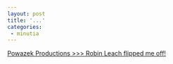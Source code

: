 ```yaml
---
layout: post
title: '...'
categories:
 - minutia
---
```


<a href="http://www.powazek.com/rlfmo/">Powazek Productions >>> Robin Leach flipped me off!</a>

